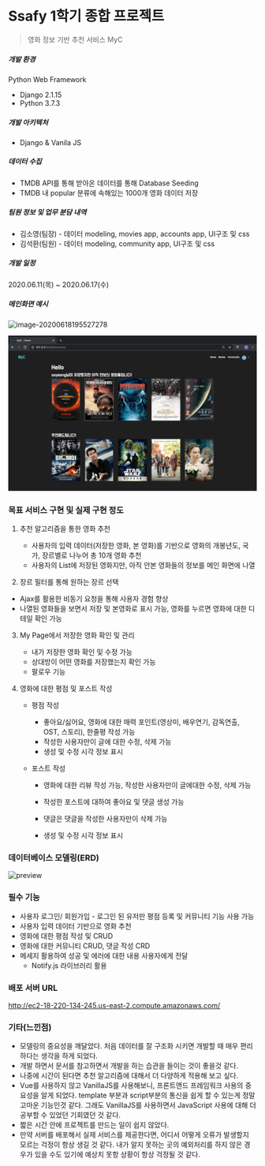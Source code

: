 # Ssafy 1학기 종합 프로젝트

> 영화 정보 기반 추천 서비스 MyC

##### 개발 환경 

Python Web Framework

- Django 2.1.15
- Python 3.7.3

##### 개발 아키텍처

- Django & Vanila JS

##### 데이터 수집

- TMDB API를 통해 받아온 데이터를 통해 Database Seeding
- TMDB 내 popular 분류에 속해있는 1000개 영화 데이터 저장

##### 팀원 정보 및 업무 분담 내역

- 김소영(팀장) - 데이터 modeling, movies app, accounts app, UI구조 및 css
- 김석환(팀원) - 데이터 modeling, community app, UI구조 및 css

##### 개발 일정

2020.06.11(목) ~ 2020.06.17(수)



##### 메인화면 예시

![image-20200618195527278](README.assets/image-20200618195527278.png)

![image-20200618195627899](README.assets/image-20200618195627899.png)





###  목표 서비스 구현 및 실제 구현 정도 

1. 추천 알고리즘을 통한 영화 추천

   - 사용자의 입력 데이터(저장한 영화, 본 영화)를 기반으로 영화의 개봉년도, 국가, 장르별로 나누어 총 10개 영화 추천
   - 사용자의 List에 저장된 영화지만, 아직 안본 영화들의 정보를 메인 화면에 나열

2.  장르 필터를 통해 원하는 장르 선택

   -  Ajax를 활용한 비동기 요청을 통해 사용자 경험 향상
   - 나열된 영화들을 보면서 저장 및 본영화로 표시 가능, 영화를 누르면 영화에 대한 디테일 확인 가능

3. My Page에서 저장한 영화 확인 및 관리

   - 내가 저장한 영화 확인 및 수정 가능
   - 상대방이 어떤 영화를 저장했는지 확인 가능
   - 팔로우 기능

4. 영화에 대한 평점 및 포스트 작성

   - 평점 작성

     - 좋아요/싫어요, 영화에 대한 매력 포인트(영상미, 배우연기, 감독연출, OST, 스토리), 한줄평 작성 가능
     - 작성한 사용자만이 글에 대한 수정, 삭제 가능
     - 생성 및 수정 시각 정보 표시

   - 포스트 작성

     - 영화에 대한 리뷰 작성 가능, 작성한 사용자만이 글에대한 수정, 삭제 가능

     - 작성한 포스트에 대하여 좋아요 및 댓글 생성 가능

     - 댓글은  댓글을 작성한 사용자만이 삭제 가능

     - 생성 및 수정 시각 정보 표시

       

###  데이터베이스 모델링(ERD)

![preview](https://d2sqqdb3t4xrq5.cloudfront.net/upload/Yxxg4Xhby87fLCfCd/ejVZYkVocmRTRmhFcW5nQ1BfQWpONHQ5emQ3R0NONUdCQTQucG5n)

###  필수 기능

- 사용자 로그인/ 회원가입 - 로그인 된 유저만 평점 등록 및 커뮤니티 기능 사용 가능
- 사용자 입력 데이터 기반으로 영화 추천
- 영화에 대한 평점 작성 및  CRUD
- 영화에 대한 커뮤니티 CRUD, 댓글 작성 CRD
- 메세지 활용하여 성공 및 에러에 대한 내용 사용자에게 전달
  - Notify.js 라이브러리 활용

 ### 배포 서버 URL

http://ec2-18-220-134-245.us-east-2.compute.amazonaws.com/

 ### 기타(느낀점)

- 모델링의 중요성을 깨달았다. 처음 데이터를 잘 구조화 시키면 개발할 때 매우 편리하다는 생각을 하게 되었다. 
- 개발 하면서 문서를 참고하면서 개발을 하는 습관을 들이는 것이 좋을것 같다. 
- 나중에 시간이 된다면 추천 알고리즘에 대해서 더 다양하게 적용해 보고 싶다.
- Vue를 사용하지 않고 VanillaJS를 사용해보니, 프론트앤드 프레임워크 사용의 중요성을 알게 되었다. template 부분과 script부분의 통신을 쉽게 할 수 있는게 정말 고마운 기능인것 같다. 그래도 VanillaJS를 사용하면서 JavaScript 사용에 대해 더 공부할 수 있었던 기회였던 것 같다. 
- 짧은 시간 안에 프로젝트를 만드는 일이 쉽지 않았다.
- 만약 서버를 배포해서 실제 서비스를 제공한다면, 어디서 어떻게 오류가 발생할지 모르는 걱정이 항상 생길 것 같다. 내가 알지 못하는 곳의 예외처리를 하지 않은 경우가 있을 수도 있기에 예상치 못항 상황이 항상 걱정될 것 같다. 

